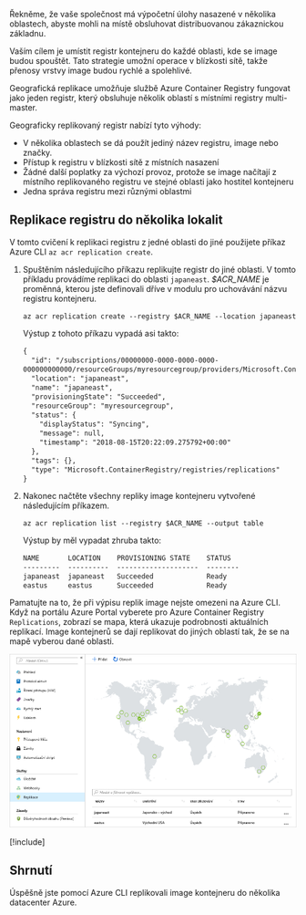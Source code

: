 Řekněme, že vaše společnost má výpočetní úlohy nasazené v několika oblastech, abyste mohli na místě obsluhovat distribuovanou zákaznickou základnu. 

Vaším cílem je umístit registr kontejneru do každé oblasti, kde se image budou spouštět. Tato strategie umožní operace v blízkosti sítě, takže přenosy vrstvy image budou rychlé a spolehlivé. 

Geografická replikace umožňuje službě Azure Container Registry fungovat jako jeden registr, který obsluhuje několik oblastí s místními registry multi-master.

Geograficky replikovaný registr nabízí tyto výhody:

- V několika oblastech se dá použít jediný název registru, image nebo značky.
- Přístup k registru v blízkosti sítě z místních nasazení
- Žádné další poplatky za výchozí provoz, protože se image načítají z místního replikovaného registru ve stejné oblasti jako hostitel kontejneru
- Jedna správa registru mezi různými oblastmi

## <a name="replicate-a-registry-to-multiple-locations"></a>Replikace registru do několika lokalit

V tomto cvičení k replikaci registru z jedné oblasti do jiné použijete příkaz Azure CLI `az acr replication create`. 

1. Spuštěním následujícího příkazu replikujte registr do jiné oblasti. V tomto příkladu provádíme replikaci do oblasti `japaneast`. *$ACR_NAME* je proměnná, kterou jste definovali dříve v modulu pro uchovávání názvu registru kontejneru.

    ```azurecli
    az acr replication create --registry $ACR_NAME --location japaneast
    ```

    Výstup z tohoto příkazu vypadá asi takto:
    
    ```output
    {
      "id": "/subscriptions/00000000-0000-0000-0000-000000000000/resourceGroups/myresourcegroup/providers/Microsoft.ContainerRegistry/registries/myACR0007/replications/japaneast",
      "location": "japaneast",
      "name": "japaneast",
      "provisioningState": "Succeeded",
      "resourceGroup": "myresourcegroup",
      "status": {
        "displayStatus": "Syncing",
        "message": null,
        "timestamp": "2018-08-15T20:22:09.275792+00:00"
      },
      "tags": {},
      "type": "Microsoft.ContainerRegistry/registries/replications"
    }
    ```

1. Nakonec načtěte všechny repliky image kontejneru vytvořené následujícím příkazem. 

    ```azurecli
    az acr replication list --registry $ACR_NAME --output table
    ```

    Výstup by měl vypadat zhruba takto:
    
    ```console
    NAME       LOCATION    PROVISIONING STATE    STATUS
    ---------  ----------  --------------------  --------
    japaneast  japaneast   Succeeded             Ready
    eastus     eastus      Succeeded             Ready
    ```

Pamatujte na to, že při výpisu replik image nejste omezeni na Azure CLI. Když na portálu Azure Portal vyberete pro Azure Container Registry `Replications`, zobrazí se mapa, která ukazuje podrobnosti aktuálních replikací. Image kontejnerů se dají replikovat do jiných oblastí tak, že se na mapě vyberou dané oblasti.

![Mapa replikace kontejnerů tak, jak se zobrazuje na portálu Azure Portal](../media/replication-map.png)

<!-- Cleanup sandbox -->
[!include[](../../../includes/azure-sandbox-cleanup.md)]
 

## <a name="summary"></a>Shrnutí

Úspěšně jste pomocí Azure CLI replikovali image kontejneru do několika datacenter Azure. 